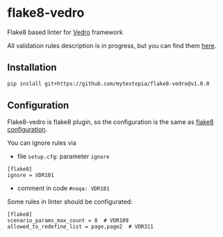 # flake8-vedro
Flake8 based linter for [Vedro](https://vedro.io/) framework

All validation rules description is in progress, but you can find them [here](/flake8_vedro/errors/errors.py).

## Installation

```bash
pip inslall git+https://github.com/mytestopia/flake8-vedro@v1.0.0
```

## Configuration
Flake8-vedro is flake8 plugin, so the configuration is the same as [flake8 configuration](https://flake8.pycqa.org/en/latest/user/configuration.html).

You can ignore rules via
- file `setup.cfg`: parameter `ignore`
```editorconfig
[flake8]
ignore = VDR101
```
- comment in code `#noqa: VDR101`

Some rules in linter should be configurated:
```editorconfig
[flake8]
scenario_params_max_count = 8  # VDR109
allowed_to_redefine_list = page,page2  # VDR311
```
